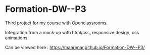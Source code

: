 # Formation-DW--P3

Third project for my course with Openclassrooms.

Integration from a mock-up with html/css, responsive design, css animations.<br>

Can be viewed here : https://maarenar.github.io/Formation-DW--P3/
